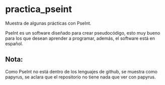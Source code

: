 # practica_pseint

Muestra de algunas prácticas con PseInt.

PseInt es un software diseñado para crear pseudocódigo, esto muy bueno para los que desean aprender a programar, además, el software está en español. 

## Nota:
Como PseInt no está dentro de los lenguajes de github, se muestra como papyrus, se aclara que el repositorio no tiene nada que ver con papyrus.
